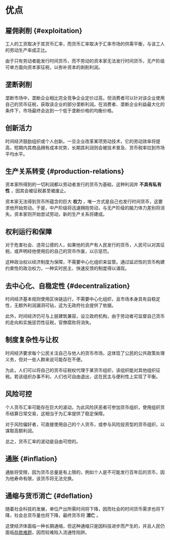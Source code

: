 # 优点
## 雇佣剥削 {#exploitation}

工人的工资取决于其货币汇率，而货币汇率取决于汇率市场的供需平衡，与该工人的劳动生产率成正比。

由于只有劳动者能发行时间货币，而不劳动的资本家无法发行时间货币，无产阶级可单方面向资本家征税，以弥补资本的剥削利润。

## 垄断剥削

垄断市场中，垄断企业相比完全竞争企业定价过高，但消费者可以针对该企业使用自己的货币征税，获取该企业的部分垄断利润。在消费者、垄断企业利益最大化的条件下，市场最终会达到一个低于垄断价格的均衡价格。

## 创新活力

时间经济鼓励组织或个人创新。一旦企业改革某项劳动技术，它的劳动效率将提高，短期内其商品拥有成本优势，长期其利润则会被技术普及、货币税率拉到市场平均水平。

## 生产关系转变 {#production-relations}

资本家所得到的一切利润都以劳动者发行的货币为基础，这种利润并 **不具有私有性** ，因其会被征税甚至被废止。

资本家无法得到货币所蕴含的巨大 **权力** ，唯一方式是自己也发行时间货币，这要求他开始劳动。于是，中产阶级将迅速拥抱劳动，与无产阶级的脑力体力差别将消失。资本家则开始尝试劳动，新的生产关系将建成。

## 权利运行和保障

对于危害社会、违背公德的人，如果他的资产有人民发行的货币，人民可以对其征税，或声明经他使用后的自己的货币作废，以示惩罚。

这种政治权以经济制度为保障，不需要中心化组织来监管。通过延迟性的货币构建约束性的政治权力，一种实时民主、快速反馈的制度得以涌现。

## 去中心化、自稳定性 {#decentralization}

时间经济基本规则使用区块链运行，不需要中心化组织，且市场本身具有自稳定性，无额外利润漏洞可钻，这为无政府社会提供了依据。

此外，时间经济仍可与上层建筑兼容，设立政府机构，由于劳动者可监督自己货币的走向和实施惩罚性征税，官僚腐败将消失。

## 制度复杂性与让权

时间经济要求每个公民关注自己与他人的货币市场，这体现了公民的公共政策处理义务，但对一些人群来说可能存在不便。

为此，人们可以将自己的货币征税权代理于某货币组织，该组织能对其他组织征税。若该组织办事不利，人们也可自由退出，这在民主与便利性上实现了平衡。

## 风险可控

个人货币汇率可能存在巨大的波动，为此风险厌恶者可参加货币组织，使用组织货币结算日常交易，这相当于为汇率提供了稳定保障。

对于风险偏好者，可直接使用自己的个人货币，或参与风险投资型的货币组织，以谋取高额利润。

总之，货币汇率的波动是自由可控的。

## 通胀 {#inflation}

通胀将受限，因为货币总量是有上限的，例如个人是不可能发行百年后的货币，因为他寿命有限，该货币将无法兑换。

## 通缩与货币消亡 {#deflation}

随着社会科技的发展，单位产出所需时间将下降，因而社会的时间货币需求也将下降，社会总货币量也将下降，最终货币将 **消亡** 。

这使经济体面临一种长期通缩，但这种通缩只是因科技进步而产生的，并且人民仍面临[存款难题](1.规则/1.2.延伸规则.md#storage-loan)，因而较难陷入流通性陷阱。
